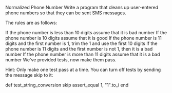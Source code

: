 Normalized Phone Number
Write a program that cleans up user-entered phone numbers so that they can be sent SMS messages.

The rules are as follows:

If the phone number is less than 10 digits assume that it is bad number
If the phone number is 10 digits assume that it is good
If the phone number is 11 digits and the first number is 1, trim the 1 and use the first 10 digits
If the phone number is 11 digits and the first number is not 1, then it is a bad number
If the phone number is more than 11 digits assume that it is a bad number
We've provided tests, now make them pass.

Hint: Only make one test pass at a time. You can turn off tests by sending the message skip to it:

def test_string_conversion
  skip
  assert_equal 1, "1".to_i
end
